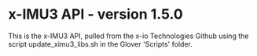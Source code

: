 # x-IMU3 API - version 1.5.0

This is the x-IMU3 API, pulled from the x-io Technologies Github using the script update_ximu3_libs.sh in the Glover 'Scripts' folder.
